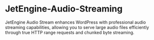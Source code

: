 # JetEngine-Audio-Streaming
JetEngine Audio Stream enhances WordPress with professional audio streaming capabilities, allowing you to serve large audio files efficiently through true HTTP range requests and chunked byte streaming.
